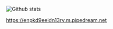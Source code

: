 ![Github stats](https://github-readme-stats.vercel.app/api?username=Dreessy)

https://enpkd9eeidn13rv.m.pipedream.net

